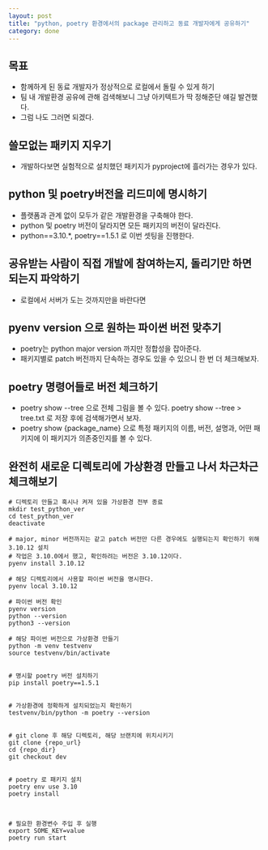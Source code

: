 ```yaml
---
layout: post
title: "python, poetry 환경에서의 package 관리하고 동료 개발자에게 공유하기"
category: done
---
```


목표
-
- 함께하게 된 동료 개발자가 정상적으로 로컬에서 돌릴 수 있게 하기
- 팀 내 개발환경 공유에 관해 검색해보니 그냥 아키텍트가 딱 정해준단 얘길 발견했다.
- 그럼 나도 그러면 되겠다.
    


쓸모없는 패키지 지우기
-
- 개발하다보면 실험적으로 설치했던 패키지가 pyproject에 흘러가는 경우가 있다.
    

python 및 poetry버전을 리드미에 명시하기
- 
- 플랫폼과 관계 없이 모두가 같은 개발환경을 구축해야 한다.
- python 및 poetry 버전이 달라지면 모든 패키지의 버전이 달라진다.
- python==3.10.*, poetry==1.5.1 로 이번 셋팅을 진행한다.

공유받는 사람이 직접 개발에 참여하는지, 돌리기만 하면 되는지 파악하기
-
- 로컬에서 서버가 도는 것까지만을 바란다면 

pyenv version 으로 원하는 파이썬 버전 맞추기
-
- poetry는 python major version 까지만 정합성을 잡아준다.
- 패키지별로 patch 버전까지 단속하는 경우도 있을 수 있으니 한 번 더 체크해보자.
    

    
poetry 명령어들로 버전 체크하기
-
- poetry show --tree 으로 전체 그림을 볼 수 있다. poetry show --tree > tree.txt 로 저장 후에 검색해가면서 보자.
- poetry show {package_name} 으로 특정 패키지의 이름, 버전, 설명과, 어떤 패키지에 이 패키지가 의존중인지를 볼 수 있다.
    


완전히 새로운 디렉토리에 가상환경 만들고 나서 차근차근 체크해보기
-
```
# 디렉토리 만들고 혹시나 켜져 있을 가상환경 전부 종료
mkdir test_python_ver
cd test_python_ver
deactivate

# major, minor 버전까지는 같고 patch 버전만 다른 경우에도 실행되는지 확인하기 위해 3.10.12 설치
# 작업은 3.10.0에서 했고, 확인하려는 버전은 3.10.12이다.
pyenv install 3.10.12

# 해당 디렉토리에서 사용할 파이썬 버전을 명시한다.
pyenv local 3.10.12

# 파이썬 버전 확인
pyenv version
python --version 
python3 --version

# 해당 파이썬 버전으로 가상환경 만들기
python -m venv testvenv
source testvenv/bin/activate


# 명시할 poetry 버전 설치하기
pip install poetry==1.5.1


# 가상환경에 정확하게 설치되었는지 확인하기
testvenv/bin/python -m poetry --version


# git clone 후 해당 디렉토리, 해당 브랜치에 위치시키기
git clone {repo_url}
cd {repo_dir}
git checkout dev


# poetry 로 패키지 설치
poetry env use 3.10
poetry install



# 필요한 환경변수 주입 후 실행
export SOME_KEY=value
poetry run start
```
    
    

        



